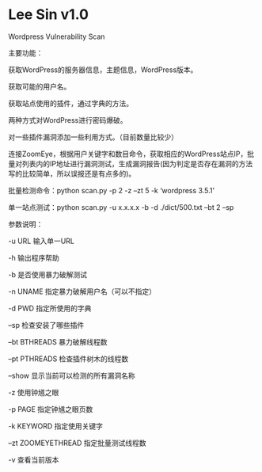 # Lee Sin v1.0
Wordpress Vulnerability Scan

主要功能：

获取WordPress的服务器信息，主题信息，WordPress版本。

获取可能的用户名。

获取站点使用的插件，通过字典的方法。

两种方式对WordPress进行密码爆破。

对一些插件漏洞添加一些利用方式。（目前数量比较少）

连接ZoomEye，根据用户关键字和数目命令，获取相应的WordPress站点IP，批量对列表内的IP地址进行漏洞测试，生成漏洞报告(因为判定是否存在漏洞的方法写的比较简单，所以误报还是有点多的)。

批量检测命令：python scan.py -p 2 -z –zt 5 -k ‘wordpress 3.5.1’

单一站点测试：python scan.py -u x.x.x.x -b -d ./dict/500.txt –bt 2 –sp

参数说明：

-u URL              输入单一URL

-h                  输出程序帮助

-b                  是否使用暴力破解测试

-n UNAME            指定暴力破解用户名（可以不指定）

-d PWD              指定所使用的字典

–sp                 检查安装了哪些插件

–bt BTHREADS        暴力破解线程数

–pt PTHREADS        检查插件树木的线程数

–show               显示当前可以检测的所有漏洞名称

-z                  使用钟馗之眼

-p PAGE             指定钟馗之眼页数

-k KEYWORD          指定使用关键字

–zt ZOOMEYETHREAD   指定批量测试线程数

-v                  查看当前版本

